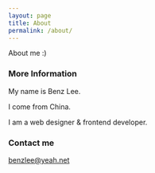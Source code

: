 ```yaml
---
layout: page
title: About
permalink: /about/
---
```


About me :)

### More Information

My name is Benz Lee.

I come from China.

I am a web designer & frontend developer.

### Contact me

[benzlee@yeah.net](mailto:benzlee@yeah.net)